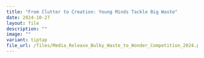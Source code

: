 ```yaml
---
title: "From Clutter to Creation: Young Minds Tackle Big Waste"
date: 2024-10-27
layout: file
description: ""
image: ""
variant: tiptap
file_url: /files/Media_Release_Bulky_Waste_to_Wonder_Competition_2024.pdf
---
```

